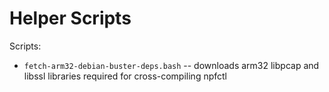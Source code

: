 # Helper Scripts

Scripts:
* `fetch-arm32-debian-buster-deps.bash` -- downloads arm32 libpcap and libssl libraries required for cross-compiling npfctl
